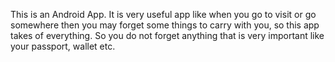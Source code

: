 This is an Android App. It is very useful app like when you go to visit or go somewhere then you may forget some things to carry with you, so this app takes of everything. So you do not forget anything that is very important like your passport, wallet etc.
